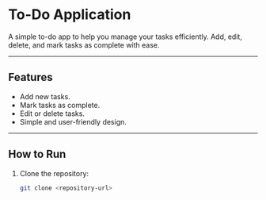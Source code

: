 # To-Do Application

A simple to-do app to help you manage your tasks efficiently. Add, edit, delete, and mark tasks as complete with ease.

---

## Features

- Add new tasks.
- Mark tasks as complete.
- Edit or delete tasks.
- Simple and user-friendly design.

---

## How to Run

1. Clone the repository:
   ```bash
   git clone <repository-url>
